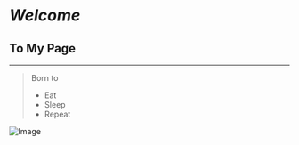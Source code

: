 # *Welcome*
## To My **Page**
---
> Born to
> * Eat
> * Sleep
> * Repeat

![Image](https://i.kym-cdn.com/photos/images/original/002/247/947/e02.jpg)
